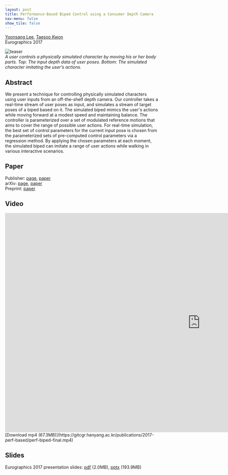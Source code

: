 ```yaml
---
layout: post
title: Performance-Based Biped Control using a Consumer Depth Camera
nav-menu: false
show_tile: false
---
```


[Yoonsang Lee](../people/yoonsang-lee.html), [Taesoo Kwon](http://calab.hanyang.ac.kr/cgi-bin/home.cgi?node=Taesoo)  
Eurographics 2017 

![teaser](../assets/publications/2017-perf-based/perf-biped-teaser.png)  
*A user controls a physically simulated character by moving his or her body parts. Top: The input depth data of user poses. Bottom: The simulated character imitating the user’s actions.*

## Abstract
We present a technique for controlling physically simulated characters using user inputs from an off-the-shelf depth camera. Our controller takes a real-time stream of user poses as input, and simulates a stream of target poses of a biped based on it. The simulated biped mimics the user's actions while moving forward at a modest speed and maintaining balance. The controller is parameterized over a set of modulated reference motions that aims to cover the range of possible user actions. For real-time simulation, the best set of control parameters for the current input pose is chosen from the parameterized sets of pre-computed control parameters via a regression method. By applying the chosen parameters at each moment, the simulated biped can imitate a range of user actions while walking in various interactive scenarios. 

## Paper
Publisher: [page](https://onlinelibrary.wiley.com/doi/abs/10.1111/cgf.13134), [paper](https://onlinelibrary.wiley.com/doi/pdf/10.1111/cgf.13134)\
arXiv: [page](https://arxiv.org/abs/2401.15523), [paper](https://arxiv.org/pdf/2401.15523)\
Preprint: [paper](https://gitcgr.hanyang.ac.kr/publications/2017-perf-based/perf-biped-preprint.pdf)

## Video 
<div id="iframe_container"> <div id="iframe">
<iframe width="1280" height="720" src="https://www.youtube.com/embed/WVDPXdlnhBM" frameborder="0" allow="accelerometer; autoplay; encrypted-media; gyroscope; picture-in-picture" allowfullscreen></iframe>
</div></div>  
[Download mp4 (67.3MB)](https://gitcgr.hanyang.ac.kr/publications/2017-perf-based/perf-biped-final.mp4)

## Slides
Eurographics 2017 presentation slides: [pdf](https://gitcgr.hanyang.ac.kr/publications/2017-perf-based/perf-biped-v2-public.pdf) (2.0MB), [pptx](https://gitcgr.hanyang.ac.kr/publications/2017-perf-based/perf-biped-v2-public.pptx) (193.9MB)
